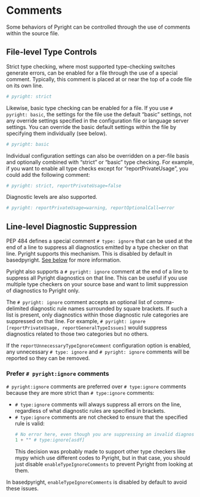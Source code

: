 # Comments

Some behaviors of Pyright can be controlled through the use of comments within the source file.

## File-level Type Controls
Strict type checking, where most supported type-checking switches generate errors, can be enabled for a file through the use of a special comment. Typically, this comment is placed at or near the top of a code file on its own line.

```python
# pyright: strict
```

Likewise, basic type checking can be enabled for a file. If you use `# pyright: basic`, the settings for the file use the default “basic” settings, not any override settings specified in the configuration file or language server settings. You can override the basic default settings within the file by specifying them individually (see below).

```python
# pyright: basic
```

Individual configuration settings can also be overridden on a per-file basis and optionally combined with “strict” or “basic” type checking. For example, if you want to enable all type checks except for “reportPrivateUsage”, you could add the following comment:

```python
# pyright: strict, reportPrivateUsage=false
```

Diagnostic levels are also supported.

```python
# pyright: reportPrivateUsage=warning, reportOptionalCall=error
```


## Line-level Diagnostic Suppression

PEP 484 defines a special comment `# type: ignore` that can be used at the end of a line to suppress all diagnostics emitted by a type checker on that line. Pyright supports this mechanism. This is disabled by default in basedpyright. [See below](#prefer-pyrightignore-comments) for more information.

Pyright also supports a `# pyright: ignore` comment at the end of a line to suppress all Pyright diagnostics on that line. This can be useful if you use multiple type checkers on your source base and want to limit suppression of diagnostics to Pyright only.

The `# pyright: ignore` comment accepts an optional list of comma-delimited diagnostic rule names surrounded by square brackets. If such a list is present, only diagnostics within those diagnostic rule categories are suppressed on that line. For example, `# pyright: ignore [reportPrivateUsage, reportGeneralTypeIssues]` would suppress diagnostics related to those two categories but no others.

If the `reportUnnecessaryTypeIgnoreComment` configuration option is enabled, any unnecessary `# type: ignore` and `# pyright: ignore` comments will be reported so they can be removed.

### Prefer `# pyright:ignore` comments

`# pyright:ignore` comments are preferred over `# type:ignore` comments because they are more strict than `# type:ignore` comments:

- `# type:ignore` comments will always suppress all errors on the line, regardless of what diagnostic rules are specified in brackets.
- `# type:ignore` comments are not checked to ensure that the specified rule is valid:
  ```py
  # No error here, even though you are suppressing an invalid diagnostic code.
  1 + "" # type:ignore[asdf]
  ```
  This decision was probably made to support other type checkers like mypy which use different codes to Pyright, but in that case, you should just disable `enableTypeIgnoreComments` to prevent Pyright from looking at them.

In basedpyright, `enableTypeIgnoreComments` is disabled by default to avoid these issues.
